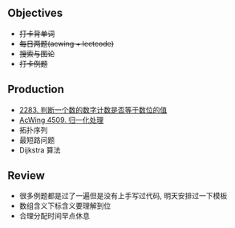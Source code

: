 ## Objectives

* ~~打卡背单词~~
* ~~每日两题(acwing + leetcode)~~
* ~~搜索与图论~~
* ~~打卡例题~~



## Production

* [2283. 判断一个数的数字计数是否等于数位的值](https://leetcode.cn/problems/check-if-number-has-equal-digit-count-and-digit-value/)
* [AcWing 4509. 归一化处理](https://www.acwing.com/activity/content/problem/content/7951/)
* 拓扑序列
* 最短路问题
* Dijkstra 算法



## Review

* 很多例题都是过了一遍但是没有上手写过代码, 明天安排过一下模板
* 数组含义下标含义要理解到位
* 合理分配时间早点休息